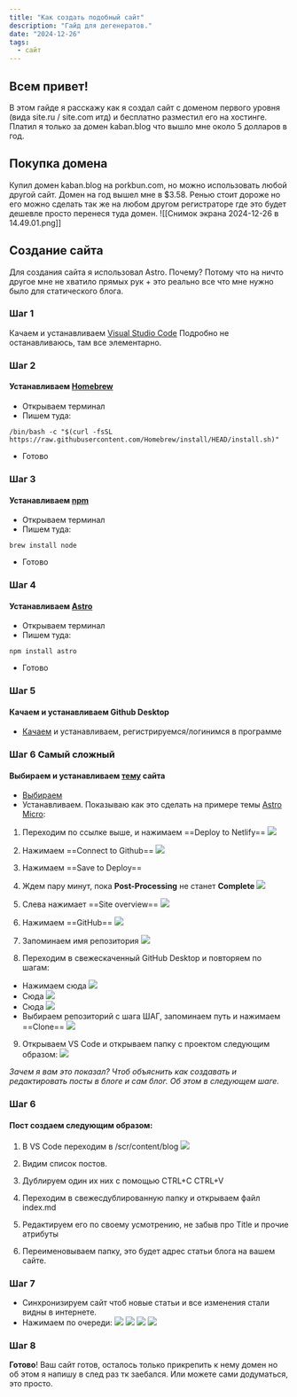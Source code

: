```yaml
---
title: "Как создать подобный сайт"
description: "Гайд для дегенератов."
date: "2024-12-26"
tags:
  - сайт
---
```


## Всем привет!
 В этом гайде я расскажу как я создал сайт с доменом первого уровня (вида site.ru / site.com итд) и бесплатно разместил его на хостинге. Платил я только за домен kaban.blog что вышло мне около 5 долларов в год.
## Покупка домена
Купил домен kaban.blog на porkbun.com, но можно использовать любой другой сайт. 
Домен на год вышел мне в $3.58. Ренью стоит дороже но его можно сделать так же на любом другом регистраторе где это будет дешевле просто перенеся туда домен.
![[Снимок экрана 2024-12-26 в 14.49.01.png]]
## Создание сайта
Для создания сайта я использовал Astro. Почему? Потому что на ничто другое мне не хватило прямых рук + это реально все что мне нужно было для статического блога.
### Шаг 1
Качаем и устанавливаем [Visual Studio Code](https://code.visualstudio.com)
Подробно не останавливаюсь, там все элементарно.
### Шаг 2
#### Устанавливаем [Homebrew](https://brew.sh)
- Открываем терминал
- Пишем туда:
```
/bin/bash -c "$(curl -fsSL https://raw.githubusercontent.com/Homebrew/install/HEAD/install.sh)"
```
- Готово
### Шаг 3
#### Устанавливаем [npm](https://www.npmjs.com)
- Открываем терминал
- Пишем туда:
```
brew install node
```
- Готово
### Шаг 4
#### Устанавливаем [Astro](https://astro.build)
- Открываем терминал
- Пишем туда:
```
npm install astro
```
- Готово

### Шаг 5
#### Качаем и устанавливаем Github Desktop
- [Качаем](https://desktop.github.com/download/) и устанавливаем, регистрируемся/логинимся в программе

### Шаг 6 Самый сложный

#### Выбираем и устанавливаем [тему](https://astro.build/themes/) сайта
- [Выбираем](https://astro.build/themes/)
- Устанавливаем. Показываю как это сделать на примере темы [Astro Micro](https://astro.build/themes/details/astro-micro/): 
1. Переходим по ссылке выше, и нажимаем ==Deploy to Netlify==
![](./screen1.png)

2. Нажимаем ==Connect to Github==
![](./screen2.png)

3. Нажимаем ==Save to Deploy==
4. Ждем пару минут, пока **Post-Processing** не станет **Complete**
![](./screen3.png)
5. Слева нажимает ==Site overview==
![](./screen4.png)
6. Нажимаем ==GitHub==
![](./screen5.png)
7. Запоминаем имя репозитория
![](./screen6.png)
8. Переходим в свежескаченный GitHub Desktop и повторяем по шагам:
- Нажимаем сюда ![](./screen7.png)
- Сюда ![](./screen8.png)
 - Сюда ![](./screen9.png)
 - Выбираем репозиторий с шага ШАГ, запоминаем путь и нажимаем ==Clone== ![](./screen10.png)

 9. Открываем VS Code и открываем папку с проектом следующим образом: ![](./screen11.png)


*Зачем я вам это показал? Чтоб объяснить как создавать и редактировать посты в блоге и сам блог. Об этом в следующем шаге.*

### Шаг 6
#### Пост создаем следующим образом:
1. В VS Code переходим в /scr/content/blog ![](./screen12.png)

2. Видим список постов. 
3. Дублируем один их них с помощью CTRL+C CTRL+V
4. Переходим в свежесдублированную папку и открываем файл index.md
5. Редактируем его по своему усмотрению, не забыв про Title и прочие атрибуты
6. Переименовываем папку, это будет адрес статьи блога на вашем сайте.

### Шаг 7
- Синхронизируем сайт чтоб новые статьи и все изменения стали видны в интернете.
- Нажимаем по очереди:
![](./screen13.png)
![](./screen14.png)
![](./screen15.png)
![](./screen16.png)

### Шаг 8
**Готово**! Ваш сайт готов, осталось только прикрепить к нему домен но об этом я напишу в след раз тк заебался. Или можете сами додуматься, это просто.